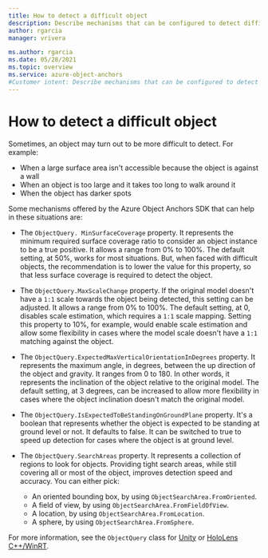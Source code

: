 ```yaml
---
title: How to detect a difficult object
description: Describe mechanisms that can be configured to detect difficult objects.
author: rgarcia
manager: vrivera

ms.author: rgarcia
ms.date: 05/28/2021
ms.topic: overview
ms.service: azure-object-anchors
#Customer intent: Describe mechanisms that can be configured to detect difficult objects.
---
```


# How to detect a difficult object

Sometimes, an object may turn out to be more difficult to detect. For example:

- When a large surface area isn't accessible because the object is against a wall
- When an object is too large and it takes too long to walk around it
- When the object has darker spots

Some mechanisms offered by the Azure Object Anchors SDK that can help in these situations are:

- The `ObjectQuery. MinSurfaceCoverage` property. It represents the minimum required surface coverage ratio to consider an object instance to be a true positive. It allows a range from 0% to 100%. The default setting, at 50%, works for most situations. But, when faced with difficult objects, the recommendation is to lower the value for this property, so that less surface coverage is required to detect the object.

- The `ObjectQuery.MaxScaleChange` property. If the original model doesn't have a `1:1` scale towards the object being detected, this setting can be adjusted. It allows a range from 0% to 100%. The default setting, at 0, disables scale estimation, which requires a `1:1` scale mapping. Setting this property to 10%, for example, would enable scale estimation and allow some flexibility in cases where the model scale doesn't have a `1:1` matching against the object.

- The `ObjectQuery.ExpectedMaxVerticalOrientationInDegrees` property. It represents the maximum angle, in degrees, between the up direction of the object and gravity. It ranges from 0 to 180. In other words, it represents the inclination of the object relative to the original model. The default setting, at 3 degrees, can be increased to allow more flexibility in cases where the object inclination doesn't match the original model.

- The `ObjectQuery.IsExpectedToBeStandingOnGroundPlane` property. It's a boolean that represents whether the object is expected to be standing at ground level or not. It defaults to false. It can be switched to true to speed up detection for cases where the object is at ground level.

- The `ObjectQuery.SearchAreas` property. It represents a collection of regions to look for objects. Providing tight search areas, while still covering all or most of the object, improves detection speed and accuracy. You can either pick:

  - An oriented bounding box, by using `ObjectSearchArea.FromOriented`.
  - A field of view, by using `ObjectSearchArea.FromFieldOfView`.
  - A location, by using `ObjectSearchArea.FromLocation`.
  - A sphere, by using `ObjectSearchArea.FromSphere`.

For more information, see the `ObjectQuery` class for [Unity](/dotnet/api/microsoft.azure.objectanchors.objectquery) or [HoloLens C++/WinRT](/cpp/api/object-anchors/winrt/objectquery).
